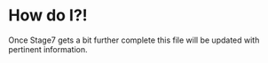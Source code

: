 How do I?!
=====

Once Stage7 gets a bit further complete this file will be updated with pertinent information.